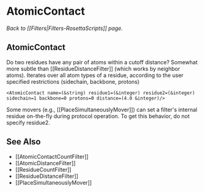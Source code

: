 # AtomicContact
*Back to [[Filters|Filters-RosettaScripts]] page.*
## AtomicContact

Do two residues have any pair of atoms within a cutoff distance? Somewhat more subtle than [[ResidueDistanceFilter]] (which works by neighbor atoms). Iterates over all atom types of a residue, according to the user specified restrictions (sidechain, backbone, protons)

```
<AtomicContact name=(&string) residue1=(&integer) residue2=(&integer) sidechain=1 backbone=0 protons=0 distance=(4.0 &integer)/>
```

Some movers (e.g., [[PlaceSimultaneouslyMover]]) can set a filter's internal residue on-the-fly during protocol operation. To get this behavior, do not specify residue2.

## See Also

* [[AtomicContactCountFilter]]
* [[AtomicDistanceFilter]]
* [[ResidueCountFilter]]
* [[ResidueDistanceFilter]]
* [[PlaceSimultaneouslyMover]]

